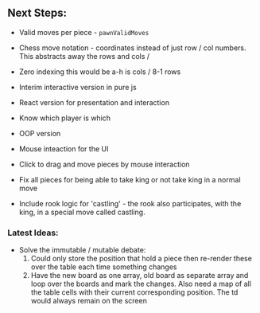 ## Next Steps:

* Valid moves per piece - `pawnValidMoves`

* Chess move notation - coordinates instead of just row / col numbers. This abstracts away the rows and cols / 
* Zero indexing this would be a-h is cols / 8-1 rows
* Interim interactive version in pure js
* React version for presentation and interaction
* Know which player is which

* OOP version 

* Mouse inteaction for the UI
* Click to drag and move pieces by mouse interaction

* Fix all pieces for being able to take king or not take king in a normal move
* Include rook logic for 'castling' - the rook also participates, with the king, in a special move called castling.

### Latest Ideas:

* Solve the immutable / mutable debate:
  1. Could only store the position that hold a piece then re-render these over the table each time something changes
  2. Have the new board as one array, old board as separate array and loop over the boards and mark the changes. 
  Also need a map of all the table cells with their current corresponding position. 
  The td would always remain on the screen